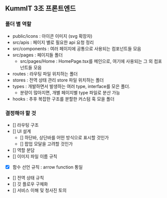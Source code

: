 ## KummIT 3조 프론트엔드

### 폴더 별 역할
- public/icons : 아이콘 이미지 (svg 확장자)
- src/apis : 페이지 별로 필요한 api 요청 정리
- src/components : 여러 페이지에 공통으로 사용되는 컴포넌트들 모음
- src/pages : 페이지들 폴더
  - src/pages/Home : HomePage.tsx를 메인으로, 여기에 사용되는 그 외 컴포넌트들 모음
- routes : 라우팅 파일 위치하는 폴더
- stores : 전역 상태 관리 store 파일 위치하는 폴더
- types : 개발하면서 발생하는 여러 type, interface를 모은 폴더.
  - 분량이 많아지면, 개별 페이지별 type 파일로 분산 가능
- hooks : 추후 복잡한 구조를 분할한 커스텀 훅 모을 폴더

### 결정해야 할 것
- [] 라우팅 구조
- [] UI 설계
  - [] 하단바, 상단바를 어떤 방식으로 표시할 것인가
  - [] 팝업 모달을 고려할 것인가
- [] 역할 분담
- [] 이미지 파일 이름 규칙
- [x] 함수 선언 규칙 : arrow function 통일
- [] 전역 상태 규칙 
- [] 깃 플로우 구체화
- [] 서비스 이해 및 청사진 토의